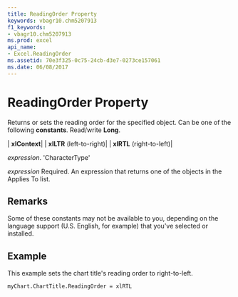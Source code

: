 ```yaml
---
title: ReadingOrder Property
keywords: vbagr10.chm5207913
f1_keywords:
- vbagr10.chm5207913
ms.prod: excel
api_name:
- Excel.ReadingOrder
ms.assetid: 70e3f325-0c75-24cb-d3e7-0273ce157061
ms.date: 06/08/2017
---
```



# ReadingOrder Property

Returns or sets the reading order for the specified object. Can be one of the following  **constants**. Read/write  **Long**.



| **xlContext**|
| **xlLTR** (left-to-right)|
| **xlRTL** (right-to-left)|

 _expression_. 'CharacterType'

 _expression_ Required. An expression that returns one of the objects in the Applies To list.

## Remarks

Some of these constants may not be available to you, depending on the language support (U.S. English, for example) that you've selected or installed.


## Example

This example sets the chart title's reading order to right-to-left.


```vb
myChart.ChartTitle.ReadingOrder = xlRTL
```



